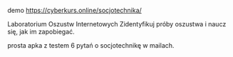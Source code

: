 demo https://cyberkurs.online/socjotechnika/

Laboratorium Oszustw Internetowych
Zidentyfikuj próby oszustwa i naucz się, jak im zapobiegać.

prosta apka z testem 6 pytań o socjotechnikę w mailach.
